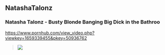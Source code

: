 ## NatashaTalonz
### Natasha Talonz - Busty Blonde Banging Big Dick in the Bathroo
https://www.pornhub.com/view_video.php?viewkey=1659339455&pkey=50936762
>![](https://ci.phncdn.com/videos/201303/04/10248971/original/(m=ecuKGgaaaa)(mh=eVN41aE7tMdaezkI)13.jpg)

